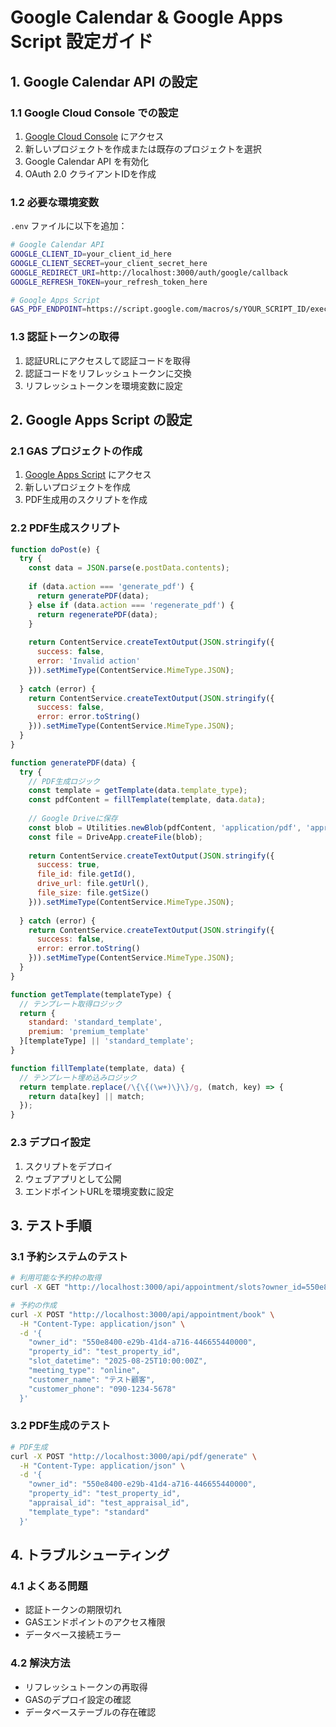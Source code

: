 # Google Calendar & Google Apps Script 設定ガイド

## 1. Google Calendar API の設定

### 1.1 Google Cloud Console での設定
1. [Google Cloud Console](https://console.cloud.google.com/) にアクセス
2. 新しいプロジェクトを作成または既存のプロジェクトを選択
3. Google Calendar API を有効化
4. OAuth 2.0 クライアントIDを作成

### 1.2 必要な環境変数
`.env` ファイルに以下を追加：

```bash
# Google Calendar API
GOOGLE_CLIENT_ID=your_client_id_here
GOOGLE_CLIENT_SECRET=your_client_secret_here
GOOGLE_REDIRECT_URI=http://localhost:3000/auth/google/callback
GOOGLE_REFRESH_TOKEN=your_refresh_token_here

# Google Apps Script
GAS_PDF_ENDPOINT=https://script.google.com/macros/s/YOUR_SCRIPT_ID/exec
```

### 1.3 認証トークンの取得
1. 認証URLにアクセスして認証コードを取得
2. 認証コードをリフレッシュトークンに交換
3. リフレッシュトークンを環境変数に設定

## 2. Google Apps Script の設定

### 2.1 GAS プロジェクトの作成
1. [Google Apps Script](https://script.google.com/) にアクセス
2. 新しいプロジェクトを作成
3. PDF生成用のスクリプトを作成

### 2.2 PDF生成スクリプト
```javascript
function doPost(e) {
  try {
    const data = JSON.parse(e.postData.contents);
    
    if (data.action === 'generate_pdf') {
      return generatePDF(data);
    } else if (data.action === 'regenerate_pdf') {
      return regeneratePDF(data);
    }
    
    return ContentService.createTextOutput(JSON.stringify({
      success: false,
      error: 'Invalid action'
    })).setMimeType(ContentService.MimeType.JSON);
    
  } catch (error) {
    return ContentService.createTextOutput(JSON.stringify({
      success: false,
      error: error.toString()
    })).setMimeType(ContentService.MimeType.JSON);
  }
}

function generatePDF(data) {
  try {
    // PDF生成ロジック
    const template = getTemplate(data.template_type);
    const pdfContent = fillTemplate(template, data.data);
    
    // Google Driveに保存
    const blob = Utilities.newBlob(pdfContent, 'application/pdf', 'appraisal_report.pdf');
    const file = DriveApp.createFile(blob);
    
    return ContentService.createTextOutput(JSON.stringify({
      success: true,
      file_id: file.getId(),
      drive_url: file.getUrl(),
      file_size: file.getSize()
    })).setMimeType(ContentService.MimeType.JSON);
    
  } catch (error) {
    return ContentService.createTextOutput(JSON.stringify({
      success: false,
      error: error.toString()
    })).setMimeType(ContentService.MimeType.JSON);
  }
}

function getTemplate(templateType) {
  // テンプレート取得ロジック
  return {
    standard: 'standard_template',
    premium: 'premium_template'
  }[templateType] || 'standard_template';
}

function fillTemplate(template, data) {
  // テンプレート埋め込みロジック
  return template.replace(/\{\{(\w+)\}\}/g, (match, key) => {
    return data[key] || match;
  });
}
```

### 2.3 デプロイ設定
1. スクリプトをデプロイ
2. ウェブアプリとして公開
3. エンドポイントURLを環境変数に設定

## 3. テスト手順

### 3.1 予約システムのテスト
```bash
# 利用可能な予約枠の取得
curl -X GET "http://localhost:3000/api/appointment/slots?owner_id=550e8400-e29b-41d4-a716-446655440000&date=2025-08-25&duration=60"

# 予約の作成
curl -X POST "http://localhost:3000/api/appointment/book" \
  -H "Content-Type: application/json" \
  -d '{
    "owner_id": "550e8400-e29b-41d4-a716-446655440000",
    "property_id": "test_property_id",
    "slot_datetime": "2025-08-25T10:00:00Z",
    "meeting_type": "online",
    "customer_name": "テスト顧客",
    "customer_phone": "090-1234-5678"
  }'
```

### 3.2 PDF生成のテスト
```bash
# PDF生成
curl -X POST "http://localhost:3000/api/pdf/generate" \
  -H "Content-Type: application/json" \
  -d '{
    "owner_id": "550e8400-e29b-41d4-a716-446655440000",
    "property_id": "test_property_id",
    "appraisal_id": "test_appraisal_id",
    "template_type": "standard"
  }'
```

## 4. トラブルシューティング

### 4.1 よくある問題
- 認証トークンの期限切れ
- GASエンドポイントのアクセス権限
- データベース接続エラー

### 4.2 解決方法
- リフレッシュトークンの再取得
- GASのデプロイ設定の確認
- データベーステーブルの存在確認
